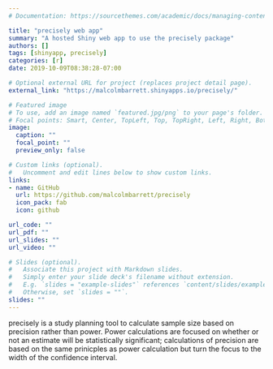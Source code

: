 ```yaml
---
# Documentation: https://sourcethemes.com/academic/docs/managing-content/

title: "precisely web app"
summary: "A hosted Shiny web app to use the precisely package"
authors: []
tags: [shinyapp, precisely]
categories: [r]
date: 2019-10-09T08:38:28-07:00

# Optional external URL for project (replaces project detail page).
external_link: "https://malcolmbarrett.shinyapps.io/precisely/"

# Featured image
# To use, add an image named `featured.jpg/png` to your page's folder.
# Focal points: Smart, Center, TopLeft, Top, TopRight, Left, Right, BottomLeft, Bottom, BottomRight.
image:
  caption: ""
  focal_point: ""
  preview_only: false

# Custom links (optional).
#   Uncomment and edit lines below to show custom links.
links:
- name: GitHub
  url: https://github.com/malcolmbarrett/precisely
  icon_pack: fab
  icon: github

url_code: ""
url_pdf: ""
url_slides: ""
url_video: ""

# Slides (optional).
#   Associate this project with Markdown slides.
#   Simply enter your slide deck's filename without extension.
#   E.g. `slides = "example-slides"` references `content/slides/example-slides.md`.
#   Otherwise, set `slides = ""`.
slides: ""
---
```


precisely is a study planning tool to calculate sample size based on precision rather than power. Power calculations are focused on whether or not an estimate will be statistically significant; calculations of precision are based on the same prinicples as power calculation but turn the focus to the width of the confidence interval.

